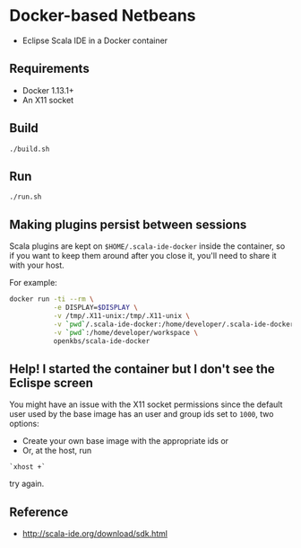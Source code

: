 # Docker-based Netbeans
* Eclipse Scala IDE in a Docker container

## Requirements
* Docker 1.13.1+ 
* An X11 socket

## Build
```
./build.sh
```

## Run
```
./run.sh
```

## Making plugins persist between sessions

Scala plugins are kept on `$HOME/.scala-ide-docker` inside the container, so if you
want to keep them around after you close it, you'll need to share it with your
host.

For example:

```sh
docker run -ti --rm \
           -e DISPLAY=$DISPLAY \
           -v /tmp/.X11-unix:/tmp/.X11-unix \
           -v `pwd`/.scala-ide-docker:/home/developer/.scala-ide-docker \
           -v `pwd`:/home/developer/workspace \
           openkbs/scala-ide-docker
```

## Help! I started the container but I don't see the Eclispe screen

You might have an issue with the X11 socket permissions since the default user
used by the base image has an user and group ids set to `1000`, two options:
* Create your own base image with the appropriate ids or 
* Or, at the host, run
```
`xhost +` 
```
try again.

## Reference
* http://scala-ide.org/download/sdk.html
